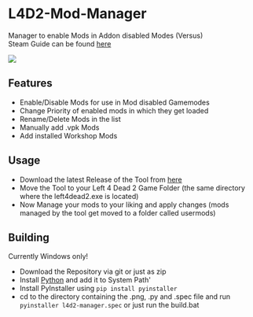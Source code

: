 # L4D2-Mod-Manager

Manager to enable Mods in Addon disabled Modes (Versus)<br>
Steam Guide can be found [here](https://steamcommunity.com/sharedfiles/filedetails/?id=3332849494)

![](https://i.imgur.com/x5tZwkf.png)


## Features

- Enable/Disable Mods for use in Mod disabled Gamemodes
- Change Priority of enabled mods in which they get loaded
- Rename/Delete Mods in the list
- Manually add .vpk Mods
- Add installed Workshop Mods

## Usage

- Download the latest Release of the Tool from [here](https://github.com/TheCraZyDuDee/L4D2-Mod-Manager/releases/latest/download/L4D2-Mod-Manager.exe)
- Move the Tool to your Left 4 Dead 2 Game Folder (the same directory where the left4dead2.exe is located)
- Now Manage your mods to your liking and apply changes (mods managed by the tool get moved to a folder called usermods)

## Building

Currently Windows only!

- Download the Repository via git or just as zip
- Install [Python](https://www.python.org/downloads/) and add it to System Path'
- Install PyInstaller using `pip install pyinstaller`
- cd to the directory containing the .png, .py and .spec file and run `pyinstaller l4d2-manager.spec` or just run the build.bat
